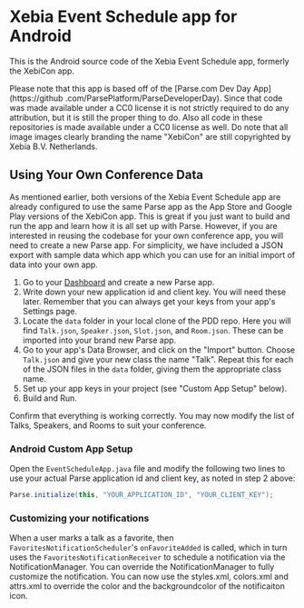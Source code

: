 Xebia Event Schedule app for Android
====================================

This is the Android source code of the Xebia Event Schedule app, formerly the XebiCon app.

Please note that this app is based off of the [Parse.com Dev Day App](https://github
.com/ParsePlatform/ParseDeveloperDay). Since that code was made available under a CC0 license it is not strictly
required to do any attribution, but it is still the proper thing to do. Also all code in these repositories is made
available under a CC0 license as well. Do note that all image images clearly branding the name "XebiCon" are still
copyrighted by Xebia B.V. Netherlands.

## Using Your Own Conference Data

As mentioned earlier, both versions of the Xebia Event Schedule app are already configured to use the same Parse app as
the App Store and Google Play versions of the XebiCon app. This is great if you just want to build and run the app and
learn how it is all set up with Parse. However, if you are interested in reusing the codebase for your own conference
app, you will need to create a new Parse app. For simplicity, we have included a JSON export with sample data which app
which you can use for an initial import of data into your own app.

1. Go to your [Dashboard](https://parse.com/apps) and create a new Parse app.
2. Write down your new application id and client key. You will need these later. Remember that you can always get your
   keys from your app's Settings page.
3. Locate the `data` folder in your local clone of the PDD repo. Here you will find `Talk.json`, `Speaker.json`,
   `Slot.json`, and `Room.json`. These can be imported into your brand new Parse app.
4. Go to your app's Data Browser, and click on the "Import" button. Choose `Talk.json` and give your new class the name
   "Talk". Repeat this for each of the JSON files in the `data` folder, giving them the appropriate class name.
5. Set up your app keys in your project (see "Custom App Setup" below).
6. Build and Run.

Confirm that everything is working correctly. You may now modify the list of Talks, Speakers, and Rooms to suit your
conference.

### Android Custom App Setup

Open the `EventScheduleApp.java` file and modify the following two lines to use your actual Parse application id and
client key, as noted in step 2 above:

```java
Parse.initialize(this, "YOUR_APPLICATION_ID", "YOUR_CLIENT_KEY");
```
### Customizing your notifications

When a user marks a talk as a favorite, then `FavoritesNotificationScheduler`'s `onFavoriteAdded` is called, which in turn
uses the `FavoritesNotificationReceiver` to schedule a notification via the NotificationManager.
You can override the NotificationManager to fully customize the notification. You can now use the styles.xml,
colors.xml and attrs.xml to override the color and the backgroundcolor of the notificaiton icon.
